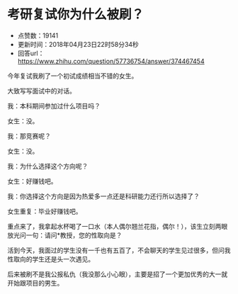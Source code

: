 # 考研复试你为什么被刷？
- 点赞数：19141
- 更新时间：2018年04月23日22时58分34秒
- 回答url：https://www.zhihu.com/question/57736754/answer/374467454
<body>
 <p data-pid="s10OQFjp">今年复试我刷了一个初试成绩相当不错的女生。</p>
 <p data-pid="SzFigRfd">大致写写面试中的对话。</p>
 <p data-pid="birf5fsJ">我：本科期间参加过什么项目吗？</p>
 <p data-pid="9Rn8s7Ow">女生：没。</p>
 <p data-pid="JPF6kan2">我：那竞赛呢？</p>
 <p data-pid="LZhZ_M67">女生：没。</p>
 <p data-pid="A-HWrAHx">我：为什么选择这个方向呢？</p>
 <p data-pid="CLOP30DY">女生：好赚钱吧。</p>
 <p data-pid="fxsVTkn3">我：你选择这个方向是因为热爱多一点还是科研能力还行所以选择了？</p>
 <p data-pid="jR1tpB1l">女生重复：毕业好赚钱吧。</p>
 <p data-pid="F9ka7amX">重点来了，我拿起水杯喝了一口水（本人偶尔翘兰花指，偶尔！），该生立刻两眼放光问一句：请问*教授，您的性取向是？</p>
 <p data-pid="K8BUGjBq">活到今天，我面过的学生没有一千也有五百了，不会聊天的学生见过很多，但问我性取向的学生还是头一次遇见。</p>
 <p data-pid="EXdxOn2p">后来被刷不是我公报私仇（我没那么小心眼），主要是招了一个更加优秀的大一就开始跟项目的男生。</p>
</body>